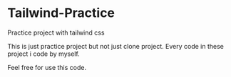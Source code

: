 # Tailwind-Practice
Practice project with tailwind css

This is just practice project but not just clone project.
Every code in these project i code by myself.

Feel free for use this code.
